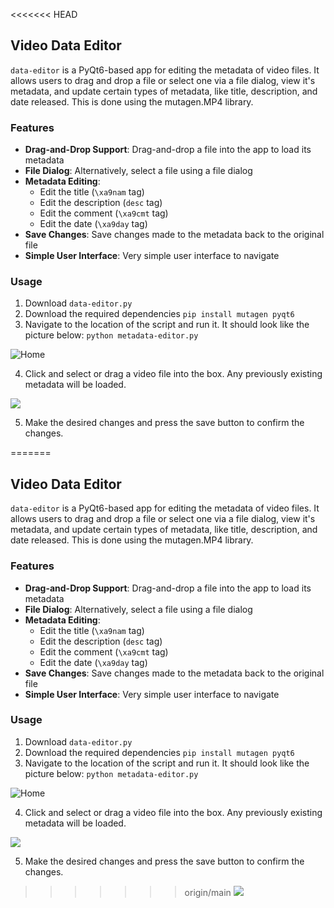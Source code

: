 <<<<<<< HEAD
## Video Data Editor
`data-editor` is a PyQt6-based app for editing the metadata of video files. It allows users to drag and drop a file or select one via a file dialog, view it's metadata, and update certain types of metadata, like title,
description, and date released. This is done using the mutagen.MP4 library.

### Features
- **Drag-and-Drop Support**: Drag-and-drop a file into the app to load its metadata
- **File Dialog**: Alternatively, select a file using a file dialog
- **Metadata Editing**:
  - Edit the title (`\xa9nam` tag)
  - Edit the description (`desc` tag)
  - Edit the comment (`\xa9cmt` tag)
  - Edit the date (`\xa9day` tag)
- **Save Changes**: Save changes made to the metadata back to the original file
- **Simple User Interface**: Very simple user interface to navigate 

### Usage
1. Download `data-editor.py`
2. Download the required dependencies
```pip install mutagen pyqt6 ```
3. Navigate to the location of the script and run it. It should look like the picture below:
```python metadata-editor.py```

![Home](./images/home.png)

4. Click and select or drag a video file into the box. Any previously existing metadata will be loaded.

![](./images/media_loaded.png)

5. Make the desired changes and press the save button to confirm the changes.

=======
## Video Data Editor
`data-editor` is a PyQt6-based app for editing the metadata of video files. It allows users to drag and drop a file or select one via a file dialog, view it's metadata, and update certain types of metadata, like title,
description, and date released. This is done using the mutagen.MP4 library.

### Features
- **Drag-and-Drop Support**: Drag-and-drop a file into the app to load its metadata
- **File Dialog**: Alternatively, select a file using a file dialog
- **Metadata Editing**:
  - Edit the title (`\xa9nam` tag)
  - Edit the description (`desc` tag)
  - Edit the comment (`\xa9cmt` tag)
  - Edit the date (`\xa9day` tag)
- **Save Changes**: Save changes made to the metadata back to the original file
- **Simple User Interface**: Very simple user interface to navigate 

### Usage
1. Download `data-editor.py`
2. Download the required dependencies
```pip install mutagen pyqt6 ```
3. Navigate to the location of the script and run it. It should look like the picture below:
```python metadata-editor.py```

![Home](./images/home.png)

4. Click and select or drag a video file into the box. Any previously existing metadata will be loaded.

![](./images/media_loaded.png)

5. Make the desired changes and press the save button to confirm the changes.

>>>>>>> origin/main
![](./images/changes.png)